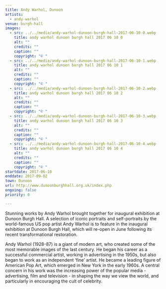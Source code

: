 ```yaml
---
title: Andy Warhol, Dunoon
artists:
  - andy-warhol
venue: burgh-hall
images:
  - src: ../../media/andy-warhol-dunoon-burgh-hall-2017-06-10-0.webp
    title: andy warhol dunoon burgh hall 2017 06 10 0
    alt: ""
    credits: ""
    caption: ""
    copyright: "© "
  - src: ../../media/andy-warhol-dunoon-burgh-hall-2017-06-10-1.webp
    title: andy warhol dunoon burgh hall 2017 06 10 1
    alt: ""
    credits: ""
    caption: ""
    copyright: "© "
  - src: ../../media/andy-warhol-dunoon-burgh-hall-2017-06-10-2.webp
    title: andy warhol dunoon burgh hall 2017 06 10 2
    alt: ""
    credits: ""
    caption: ""
    copyright: "© "
  - src: ../../media/andy-warhol-dunoon-burgh-hall-2017-06-10-3.webp
    title: andy warhol dunoon burgh hall 2017 06 10 3
    alt: ""
    credits: ""
    caption: ""
    copyright: "© "
  - src: ../../media/andy-warhol-dunoon-burgh-hall-2017-06-10-4.webp
    title: andy warhol dunoon burgh hall 2017 06 10 4
    alt: ""
    credits: ""
    caption: ""
    copyright: "© "
startdate: 2017-06-10
enddate: 2017-09-02
town: Dunoon
url: http://www.dunoonburghhall.org.uk/index.php
ongoing: false
priority: 0

---
```


Stunning works by Andy Warhol brought together for inaugural exhibition at Dunoon Burgh Hall. A selection of iconic portraits and self-portraits by the world-famous US pop artist Andy Warhol is to feature in the inaugural exhibition at Dunoon Burgh Hall, which will re-open in June following its recent transformational restoration. 

Andy Warhol (1928-87) is a giant of modern art, who created some of the most memorable images of the last century. He began his career as a successful commercial artist, working in advertising in the 1950s, but also began to work as an independent ‘fine’ artist. He became a leading figure of American Pop Art, which emerged in New York in the early 1960s. A central concern in his work was the increasing power of the popular media - advertising, film and television - in shaping the way we view the world, and particularly in encouraging the cult of celebrity.